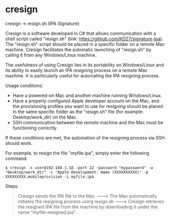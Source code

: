 # cresign
cresign -> resign.sh (IPA Signature)

Cresign is a software developed in C# that allows communication with a shell script called "resign.sh" (link: https://github.com/KDZ7/signature-ipa).
The "resign.sh" script should be placed in a specific folder on a remote Mac machine. Cresign facilitates the automatic launching of "resign.sh" by calling it from any Windows/Linux machine.

The usefulness of using Cresign lies in its portability on Windows/Linux and its ability to easily launch an IPA resigning process on a remote Mac machine. It is particularly useful for automating the IPA resigning process.

Usage conditions:

  - Have a powered-on Mac and another machine running Windows/Linux.
  - Have a properly configured Apple developer account on the Mac, and the provisioning profiles you want to use for resigning should be placed in the same specific folder as the "resign.sh" file (for example: Desktop/work_dir) on the Mac.
  - SSH communication between the remote machine and the Mac must be functioning correctly.

If these conditions are met, the automation of the resigning process via SSH should work. 

For example, to resign the file "myfile.ipa", simply enter the following command:

	$ cresign -s user@192.168.1.18 -port 22 -password "mypassword" -w "Desktop/work_dir" -c "Apple Development: Name (XXXXXXXXXX)" -p XXXXXXXXX.mobileprovision -i myfile.ipa

Steps:

> Cresign sends the IPA file to the Mac ---> The Mac automatically initiates the resigning process using resign.sh ---> Cresign retrieves the resigned IPA file from the machine by downloading it under the name "myfile-resigned.ipa".

